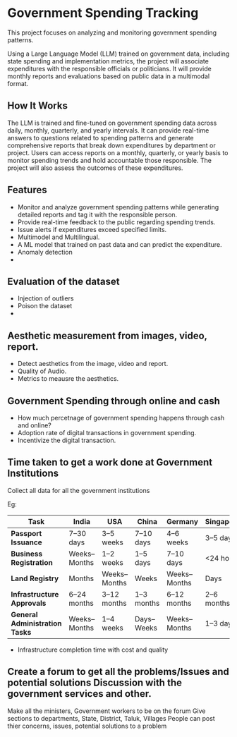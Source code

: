 # Government Spending Tracking
This project focuses on analyzing and monitoring government spending patterns.

Using a Large Language Model (LLM) trained on government data, including state spending and implementation metrics, the project will associate expenditures with the responsible officials or politicians. It will provide monthly reports and evaluations based on public data in a multimodal format.

## How It Works
The LLM is trained and fine-tuned on government spending data across daily, monthly, quarterly, and yearly intervals. It can provide real-time answers to questions related to spending patterns and generate comprehensive reports that break down expenditures by department or project. Users can access reports on a monthly, quarterly, or yearly basis to monitor spending trends and hold accountable those responsible. The project will also assess the outcomes of these expenditures.

## Features
- Monitor and analyze government spending patterns while generating detailed reports and tag it with the responsible person.
- Provide real-time feedback to the public regarding spending trends.
- Issue alerts if expenditures exceed specified limits.
- Multimodel and Multilingual.
- A ML model that trained on past data and can predict the expenditure.
- Anomaly detection
- 

## Evaluation of the dataset 
- Injection of outliers
- Poison the dataset
- 


## Aesthetic measurement from images, video, report.

- Detect aesthetics from the image, video and report.
- Quality of Audio.
- Metrics to meausre the aesthetics.

## Government Spending through online and cash

- How much percetnage of government spending happens through cash and online?
- Adoption rate of digital transactions in government spending.
- Incentivize the digital transaction.

## Time taken to get a work done at Government Institutions

Collect all data for all the government institutions

Eg:

| Task                        | **India**          | **USA**            | **China**         | **Germany**       | **Singapore**     | **France**        |
|-----------------------------|--------------------|--------------------|-------------------|-------------------|-------------------|-------------------|
| **Passport Issuance**        | 7–30 days          | 3–5 weeks          | 7–10 days         | 4–6 weeks         | 3–5 days          | 2–3 weeks         |
| **Business Registration**    | Weeks–Months       | 1–2 weeks          | 1–5 days          | 7–10 days         | <24 hours         | 1–2 weeks         |
| **Land Registry**            | Months             | Weeks–Months       | Weeks             | Weeks–Months      | Days              | 2–6 months        |
| **Infrastructure Approvals** | 6–24 months        | 3–12 months        | 1–3 months        | 6–12 months       | 2–6 months        | 6–12 months       |
| **General Administration Tasks** | Weeks–Months   | 1–4 weeks          | Days–Weeks        | Weeks–Months      | 1–3 days          | 2–6 weeks         |

- Infrastructure completion time with cost and quality 

## Create a forum to get all the problems/Issues and potential solutions Discussion with the government services and other.

Make all the ministers, Government workers to be on the forum 
Give sections to departments, State, District, Taluk, Villages 
People can post thier concerns, issues, potential solutions to a problem
